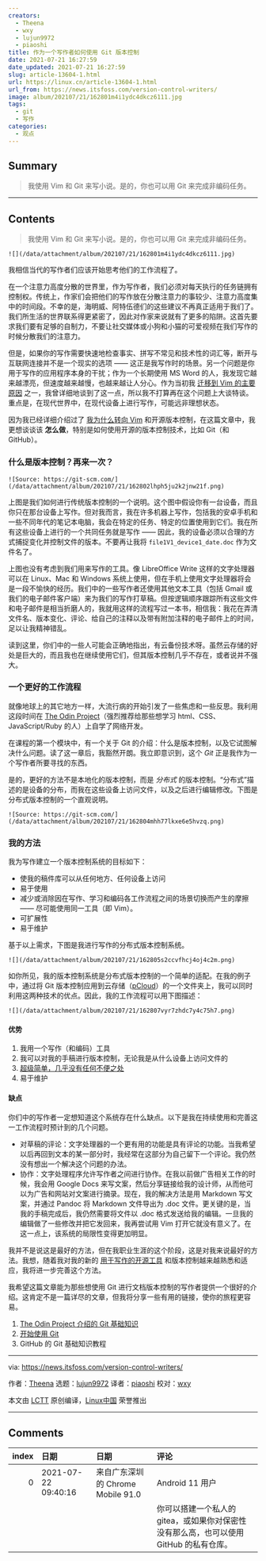 ```yaml
---
creators:
  - Theena
  - wxy
  - lujun9972
  - piaoshi
title: 作为一个写作者如何使用 Git 版本控制
date: 2021-07-21 16:27:59
date_updated: 2021-07-21 16:27:59
slug: article-13604-1.html
url: https://linux.cn/article-13604-1.html
url_from: https://news.itsfoss.com/version-control-writers/
image: album/202107/21/162801m4i1ydc4dkcz6111.jpg
tags:
  - git
  - 写作
categories:
  - 观点
---
```


## Summary

> 我使用 Vim 和 Git 来写小说。是的，你也可以用 Git 来完成非编码任务。

***

<!-- more -->

## Contents

> 
> 我使用 Vim 和 Git 来写小说。是的，你也可以用 Git 来完成非编码任务。
> 
> 
> 

`![](/data/attachment/album/202107/21/162801m4i1ydc4dkcz6111.jpg)`

我相信当代的写作者们应该开始思考他们的工作流程了。

在一个注意力高度分散的世界里，作为写作者，我们必须对每天执行的任务链拥有控制权。传统上，作家们会把他们的写作放在分散注意力的事较少、注意力高度集中的时间段。不幸的是，海明威、阿特伍德们的这些建议不再真正适用于我们了。我们所生活的世界联系得更紧密了，因此对作家来说就有了更多的陷阱。这首先要求我们要有足够的自制力，不要让社交媒体或小狗和小猫的可爱视频在我们写作的时候分散我们的注意力。

但是，如果你的写作需要快速地检查事实、拼写不常见和技术性的词汇等，断开与互联网连接并不是一个现实的选项 —— 这正是我写作时的场景。另一个问题是你用于写作的应用程序本身的干扰；作为一个长期使用 MS Word 的人，我发现它越来越漂亮，但速度越来越慢，也越来越让人分心。作为当初我 [迁移到 Vim 的主要原因](https://news.itsfoss.com/how-i-started-loving-vim/) 之一，我曾详细地谈到了这一点，所以我不打算再在这个问题上大谈特谈。重点是，在现代世界中，在现代设备上进行写作，可能远非理想状态。

因为我已经详细介绍过了 [我为什么转向 Vim](https://news.itsfoss.com/configuring-vim-writing/) 和开源版本控制，在这篇文章中，我更想谈谈该 **怎么做**，特别是如何使用开源的版本控制技术，比如 Git（和 GitHub）。

### 什么是版本控制？再来一次？

`![Source: https://git-scm.com/](/data/attachment/album/202107/21/162802lhph5ju2k2jnw21f.png)`

上图是我们如何进行传统版本控制的一个说明。这个图中假设你有一台设备，而且你只在那台设备上写作。但对我而言，我在许多机器上写作，包括我的安卓手机和一些不同年代的笔记本电脑，我会在特定的任务、特定的位置使用到它们。我在所有这些设备上进行的一个共同任务就是写作 —— 因此，我的设备必须以合理的方式捕捉变化并控制文件的版本。不要再让我将 `file1V1_device1_date.doc` 作为文件名了。

上图也没有考虑到我们用来写作的工具。像 LibreOffice Write 这样的文字处理器可以在 Linux、Mac 和 Windows 系统上使用，但在手机上使用文字处理器将会是一段不愉快的经历。我们中的一些写作者还使用其他文本工具（包括 Gmail 或我们的电子邮件客户端）来为我们的写作打草稿。但按逻辑顺序跟踪所有这些文件和电子邮件是相当折磨人的，我就用这样的流程写过一本书，相信我：我花在弄清文件名、版本变化、评论、给自己的注释以及带有附加注释的电子邮件上的时间，足以让我精神错乱。

读到这里，你们中的一些人可能会正确地指出，有云备份技术呀。虽然云存储的好处是巨大的，而且我也在继续使用它们，但其版本控制几乎不存在，或者说并不强大。

### 一个更好的工作流程

就像地球上的其它地方一样，大流行病的开始引发了一些焦虑和一些反思。我利用这段时间在 [The Odin Project](https://www.theodinproject.com/)（强烈推荐给那些想学习 html、CSS、JavaScript/Ruby 的人）上自学了网络开发。

在课程的第一个模块中，有一个关于 Git 的介绍：什么是版本控制，以及它试图解决什么问题。读了这一章后，我豁然开朗。我立即意识到，这个 *Git* 正是我作为一个写作者所要寻找的东西。

是的，更好的方法不是本地化的版本控制，而是 *分布式* 的版本控制。“分布式”描述的是设备的分布，而我在这些设备上访问文件，以及之后进行编辑修改。下图是分布式版本控制的一个直观说明。

`![Source: https://git-scm.com/](/data/attachment/album/202107/21/162804mhh77lkxe6e5hvzq.png)`

### 我的方法

我为写作建立一个版本控制系统的目标如下：

* 使我的稿件库可以从任何地方、任何设备上访问
* 易于使用
* 减少或消除因在写作、学习和编码各工作流程之间的场景切换而产生的摩擦 —— 尽可能使用同一工具（即 Vim）。
* 可扩展性
* 易于维护

基于以上需求，下图是我进行写作的分布式版本控制系统。

`![](/data/attachment/album/202107/21/162805s2ccvfhcj4oj4c2m.png)`

如你所见，我的版本控制系统是分布式版本控制的一个简单的适配。在我的例子中，通过将 Git 版本控制应用到云存储（[pCloud](https://itsfoss.com/recommends/pcloud/)）的一个文件夹上，我可以同时利用这两种技术的优点。因此，我的工作流程可以用下图描述：

`![](/data/attachment/album/202107/21/162807vyr7zhdc7y4c75h7.png)`

#### 优势

1. 我用一个写作（和编码）工具
2. 我可以对我的手稿进行版本控制，无论我是从什么设备上访问文件的
3. [超级简单，几乎没有任何不便之处](https://www.youtube.com/watch?v=NtH-HhaLw-Q)
4. 易于维护

#### 缺点

你们中的写作者一定想知道这个系统存在什么缺点。以下是我在持续使用和完善这一工作流程时预计到的几个问题。

* 对草稿的评论：文字处理器的一个更有用的功能是具有评论的功能。当我希望以后再回到文本的某一部分时，我经常在这部分为自己留下一个评论。我仍然没有想出一个解决这个问题的办法。
* 协作：文字处理程序允许写作者之间进行协作。在我以前做广告相关工作的时候，我会用 Google Docs 来写文案，然后分享链接给我的设计师，从而他可以为广告和网站对文案进行摘录。现在，我的解决方法是用 Markdown 写文案，并通过 Pandoc 将 Markdown 文件导出为 .doc 文件。更关键的是，当我的手稿完成后，我仍然需要将文件以 .doc 格式发送给我的编辑。一旦我的编辑做了一些修改并把它发回来，我再尝试用 Vim 打开它就没有意义了。在这一点上，该系统的局限性变得更加明显。

我并不是说这是最好的方法，但在我职业生涯的这个阶段，这是对我来说最好的方法。我想，随着我对我的新的 [用于写作的开源工具](https://itsfoss.com/open-source-tools-writers/) 和版本控制越来越熟悉和适应，我将进一步完善这个方法。

我希望这篇文章能为那些想使用 Git 进行文档版本控制的写作者提供一个很好的介绍。这肯定不是一篇详尽的文章，但我将分享一些有用的链接，使你的旅程更容易。

1. [The Odin Project 介绍的 Git 基础知识](https://www.theodinproject.com/paths/foundations/courses/foundations/lessons/introduction-to-git)
2. [开始使用 Git](https://git-scm.com/book/en/v2/Getting-Started-About-Version-Control)
3. GitHub 的 Git 基础知识教程

---

via: <https://news.itsfoss.com/version-control-writers/>

作者：[Theena](https://news.itsfoss.com/author/theena/) 选题：[lujun9972](https://github.com/lujun9972) 译者：[piaoshi](https://github.com/piaoshi) 校对：[wxy](https://github.com/wxy)

本文由 [LCTT](https://github.com/LCTT/TranslateProject) 原创编译，[Linux中国](https://linux.cn/) 荣誉推出

***

## Comments

|   index | 日期                | 日期                                              | 评论                                                                                                                       |
|--------:|:--------------------|:--------------------------------------------------|:---------------------------------------------------------------------------------------------------------------------------|
|       0 | 2021-07-22 09:40:16 | 来自广东深圳的 Chrome Mobile 91.0|Android 11 用户 | 评论，和编辑协作修改意见，那不就是 code review 么。<br />                              |
|         |                     |                                                   | 你可以搭建一个私人的 gitea，或如果你对保密性没有那么高，也可以使用 GitHub 的私有仓库。                                     |
